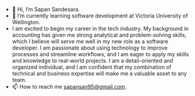 - 👋 Hi, I’m Sapan Sandesara.
- 🌱 I’m currently learning software development at Victoria University of Wellington.
- I am excited to begin my career in the tech industry. My background in accounting has given me strong analytical and problem-solving skills, which I believe will serve me well in my new role as a software developer. I am passionate about using technology to improve processes and streamline workflows, and I am eager to apply my skills and knowledge to real-world projects. I am a detail-oriented and organized individual, and I am confident that my combination of technical and business expertise will make me a valuable asset to any team.
- 📫 How to reach me sapansan95@gmail.com.

<!---
SapanSandesara/SapanSandesara is a ✨ special ✨ repository because its `README.md` (this file) appears on your GitHub profile.
You can click the Preview link to take a look at your changes.
--->
